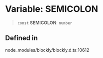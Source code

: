# Variable: SEMICOLON

> `const` **SEMICOLON**: `number`

## Defined in

node_modules/blockly/blockly.d.ts:10612
